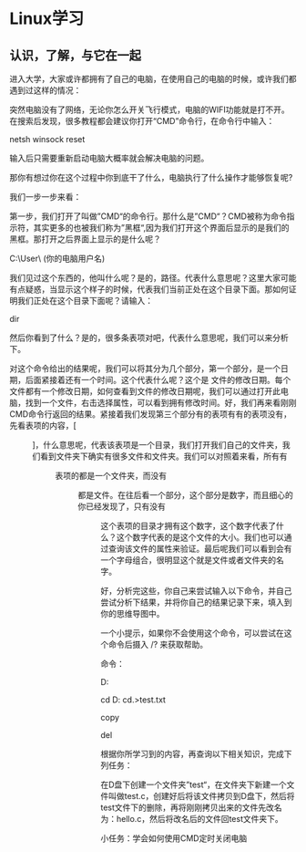 # Linux学习

## 认识，了解，与它在一起

进入大学，大家或许都拥有了自己的电脑，在使用自己的电脑的时候，或许我们都遇到过这样的情况：

突然电脑没有了网络，无论你怎么开关飞行模式，电脑的WIFI功能就是打不开。在搜索后发现，很多教程都会建议你打开“CMD”命令行，在命令行中输入：

netsh winsock reset

输入后只需要重新启动电脑大概率就会解决电脑的问题。

那你有想过你在这个过程中你到底干了什么，电脑执行了什么操作才能够恢复呢?

我们一步一步来看：

第一步，我们打开了叫做”CMD“的命令行。那什么是”CMD“？CMD被称为命令指示符，其实更多的也被我们称为”黑框“,因为我们打开这个界面后显示的是我们的黑框。那打开之后界面上显示的是什么呢？

C:\User\ (你的电脑用户名)

我们见过这个东西的，他叫什么呢？是的，路径。代表什么意思呢？这里大家可能有点疑惑，当显示这个样子的时候，代表我们当前正处在这个目录下面。那如何证明我们正处在这个目录下面呢？请输入：

dir

然后你看到了什么？是的，很多条表项对吧，代表什么意思呢，我们可以来分析下。

对这个命令给出的结果呢，我们可以将其分为几个部分，第一个部分，是一个日期，后面紧接着还有一个时间。这个代表什么呢？这个是 文件的修改日期。每个文件都有一个修改日期，如何查看到文件的修改日期呢，我们可以通过打开此电脑，找到一个文件，右击选择属性，可以看到拥有修改时间。好，我们再来看刚刚CMD命令行返回的结果。紧接着我们发现第三个部分有的表项有有的表项没有，先看表项的内容，[<DIR>]，什么意思呢，代表该表项是一个目录，我们打开我们自己的文件夹，我们看到文件夹下确实有很多文件和文件夹。我们可以对照着来看，所有有<DIR>表项的都是一个文件夹，而没有<DIR>都是文件。在往后看一个部分，这个部分是数字，而且细心的你已经发现了，只有没有<DIR>这个表项的目录才拥有这个数字，这个数字代表了什么？这个数字代表的是这个文件的大小。我们也可以通过查询该文件的属性来验证。最后呢我们可以看到会有一个字母组合，很明显这个就是文件或者文件夹的名字。

好，分析完这些，你自己来尝试输入以下命令，并自己尝试分析下结果，并将你自己的结果记录下来，填入到你的思维导图中。

一个小提示，如果你不会使用这个命令，可以尝试在这个命令后摄入  /?  来获取帮助。

命令：

D:

cd D:	cd.>test.txt	

copy 

del

根据你所学习到的内容，再查询以下相关知识，完成下列任务：

在D盘下创建一个文件夹”test“，在文件夹下新建一个文件叫做test.c，创建好后将该文件拷贝到D盘下，然后将test文件下的删除，再将刚刚拷贝出来的文件先改名为：hello.c，然后将改名后的文件回test文件夹下。

小任务：学会如何使用CMD定时关闭电脑

